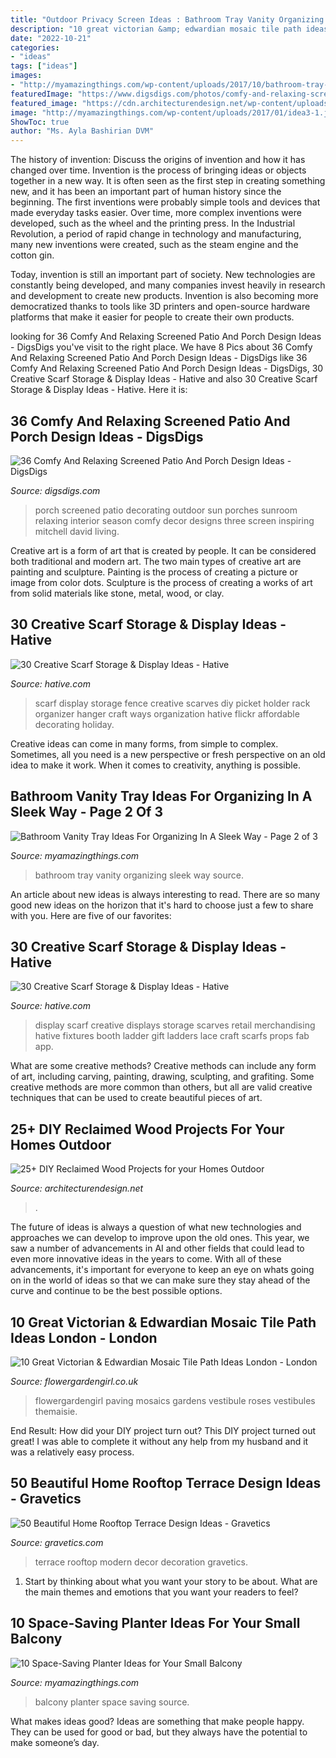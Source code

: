 ```yaml
---
title: "Outdoor Privacy Screen Ideas : Bathroom Tray Vanity Organizing Sleek Way Source"
description: "10 great victorian &amp; edwardian mosaic tile path ideas london"
date: "2022-10-21"
categories:
- "ideas"
tags: ["ideas"]
images:
- "http://myamazingthings.com/wp-content/uploads/2017/10/bathroom-tray-10-.jpg"
featuredImage: "https://www.digsdigs.com/photos/comfy-and-relaxing-screened-patio-design-ideas-30-554x737.jpg"
featured_image: "https://cdn.architecturendesign.net/wp-content/uploads/2015/05/AD-Outdoor-Reclaimed-Wood-Projects-2.jpg"
image: "http://myamazingthings.com/wp-content/uploads/2017/01/idea3-1.jpg"
ShowToc: true
author: "Ms. Ayla Bashirian DVM"
---
```



The history of invention: Discuss the origins of invention and how it has changed over time.
Invention is the process of bringing ideas or objects together in a new way. It is often seen as the first step in creating something new, and it has been an important part of human history since the beginning.
The first inventions were probably simple tools and devices that made everyday tasks easier. Over time, more complex inventions were developed, such as the wheel and the printing press. In the Industrial Revolution, a period of rapid change in technology and manufacturing, many new inventions were created, such as the steam engine and the cotton gin.

Today, invention is still an important part of society. New technologies are constantly being developed, and many companies invest heavily in research and development to create new products. Invention is also becoming more democratized thanks to tools like 3D printers and open-source hardware platforms that make it easier for people to create their own products.

	

		
looking for 36 Comfy And Relaxing Screened Patio And Porch Design Ideas - DigsDigs you've visit to the right place. We have 8 Pics about 36 Comfy And Relaxing Screened Patio And Porch Design Ideas - DigsDigs like 36 Comfy And Relaxing Screened Patio And Porch Design Ideas - DigsDigs, 30 Creative Scarf Storage &amp; Display Ideas - Hative and also 30 Creative Scarf Storage &amp; Display Ideas - Hative. Here it is:
		
    
## 36 Comfy And Relaxing Screened Patio And Porch Design Ideas - DigsDigs

<img loading=lazy src="https://www.digsdigs.com/photos/comfy-and-relaxing-screened-patio-design-ideas-30-554x737.jpg" onerror="this.onerror=null;this.src='https://tse2.mm.bing.net/th?id=OIP.j6HBl8d2bTR50mg9fNBhnAHaJ2&amp;pid=15.1';" alt="36 Comfy And Relaxing Screened Patio And Porch Design Ideas - DigsDigs">

_Source: digsdigs.com_

>porch screened patio decorating outdoor sun porches sunroom relaxing interior season comfy decor designs three screen inspiring mitchell david living. 

	

Creative art is a form of art that is created by people. It can be considered both traditional and modern art. The two main types of creative art are painting and sculpture. Painting is the process of creating a picture or image from color dots. Sculpture is the process of creating a works of art from solid materials like stone, metal, wood, or clay.

    
## 30 Creative Scarf Storage &amp; Display Ideas - Hative

<img loading=lazy src="https://hative.com/wp-content/uploads/2015/03/scarf-storage-ideas/12-creative-scarf-storage-and-display-ideas.jpg" onerror="this.onerror=null;this.src='https://tse3.mm.bing.net/th?id=OIP.3Ur6d2t7CqYFuvTA_ughpAHaLT&amp;pid=15.1';" alt="30 Creative Scarf Storage &amp; Display Ideas - Hative">

_Source: hative.com_

>scarf display storage fence creative scarves diy picket holder rack organizer hanger craft ways organization hative flickr affordable decorating holiday. 

	

Creative ideas can come in many forms, from simple to complex. Sometimes, all you need is a new perspective or fresh perspective on an old idea to make it work. When it comes to creativity, anything is possible.

    
## Bathroom Vanity Tray Ideas For Organizing In A Sleek Way - Page 2 Of 3

<img loading=lazy src="http://myamazingthings.com/wp-content/uploads/2017/10/bathroom-tray-10-.jpg" onerror="this.onerror=null;this.src='https://tse1.mm.bing.net/th?id=OIP.XedvXtbDnNbBl1F-RhRTrAHaLH&amp;pid=15.1';" alt="Bathroom Vanity Tray Ideas For Organizing In A Sleek Way - Page 2 of 3">

_Source: myamazingthings.com_

>bathroom tray vanity organizing sleek way source. 

	

An article about new ideas is always interesting to read. There are so many good new ideas on the horizon that it's hard to choose just a few to share with you. Here are five of our favorites: 

    
## 30 Creative Scarf Storage &amp; Display Ideas - Hative

<img loading=lazy src="https://hative.com/wp-content/uploads/2015/03/scarf-storage-ideas/18-creative-scarf-storage-and-display-ideas.jpg" onerror="this.onerror=null;this.src='https://tse1.mm.bing.net/th?id=OIP.c5J0HupbKDhjwNlEKR3-MwHaMY&amp;pid=15.1';" alt="30 Creative Scarf Storage &amp; Display Ideas - Hative">

_Source: hative.com_

>display scarf creative displays storage scarves retail merchandising hative fixtures booth ladder gift ladders lace craft scarfs props fab app. 

	

What are some creative methods?
Creative methods can include any form of art, including carving, painting, drawing, sculpting, and grafiting. Some creative methods are more common than others, but all are valid creative techniques that can be used to create beautiful pieces of art.

    
## 25+ DIY Reclaimed Wood Projects For Your Homes Outdoor

<img loading=lazy src="https://cdn.architecturendesign.net/wp-content/uploads/2015/05/AD-Outdoor-Reclaimed-Wood-Projects-2.jpg" onerror="this.onerror=null;this.src='https://tse1.mm.bing.net/th?id=OIP.0mmlY4TGyNcGmOzJRxWhHQHaLL&amp;pid=15.1';" alt="25+ DIY Reclaimed Wood Projects for your Homes Outdoor">

_Source: architecturendesign.net_

>. 

	

The future of ideas is always a question of what new technologies and approaches we can develop to improve upon the old ones. This year, we saw a number of advancements in AI and other fields that could lead to even more innovative ideas in the years to come. With all of these advancements, it's important for everyone to keep an eye on whats going on in the world of ideas so that we can make sure they stay ahead of the curve and continue to be the best possible options.

    
## 10 Great Victorian &amp; Edwardian Mosaic Tile Path Ideas London - London

<img loading=lazy src="https://flowergardengirl.co.uk/wp-content/uploads/2014/02/victorian-and-edwardian-mosaic-garden-path-designs-and-styles-london-7.jpg" onerror="this.onerror=null;this.src='https://tse1.mm.bing.net/th?id=OIP.rRNc-fJYzVLN92hk9rRfCgHaJ4&amp;pid=15.1';" alt="10 Great Victorian &amp; Edwardian Mosaic Tile Path Ideas London - London">

_Source: flowergardengirl.co.uk_

>flowergardengirl paving mosaics gardens vestibule roses vestibules themaisie. 

	

End Result: How did your DIY project turn out?
This DIY project turned out great! I was able to complete it without any help from my husband and it was a relatively easy process.

    
## 50 Beautiful Home Rooftop Terrace Design Ideas - Gravetics

<img loading=lazy src="https://www.gravetics.com/wp-content/uploads/2016/12/Decorating-ideas-for-innovative-design-modern-terrace.jpg" onerror="this.onerror=null;this.src='https://tse2.mm.bing.net/th?id=OIP.RnuK7uVdNfwSiwTP6L0oOgHaLJ&amp;pid=15.1';" alt="50 Beautiful Home Rooftop Terrace Design Ideas - Gravetics">

_Source: gravetics.com_

>terrace rooftop modern decor decoration gravetics. 

	

1. Start by thinking about what you want your story to be about. What are the main themes and emotions that you want your readers to feel?

    
## 10 Space-Saving Planter Ideas For Your Small Balcony

<img loading=lazy src="http://myamazingthings.com/wp-content/uploads/2017/01/idea3-1.jpg" onerror="this.onerror=null;this.src='https://tse4.mm.bing.net/th?id=OIP.V18mttBz5czfVT3KY_9nHQHaJ4&amp;pid=15.1';" alt="10 Space-Saving Planter Ideas for Your Small Balcony">

_Source: myamazingthings.com_

>balcony planter space saving source. 

	

What makes ideas good?
Ideas are something that make people happy. They can be used for good or bad, but they always have the potential to make someone’s day.

